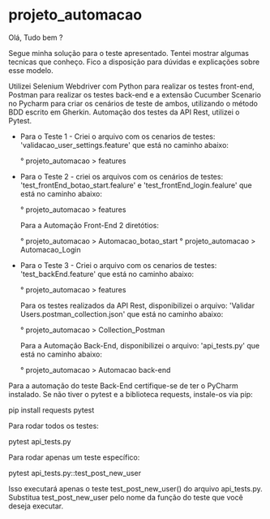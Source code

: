 # projeto_automacao

Olá, Tudo bem ?

Segue minha solução para o teste apresentado. Tentei mostrar algumas tecnicas que conheço. Fico a disposição para dúvidas e explicações sobre esse modelo.

Utilizei Selenium Webdriver com Python para realizar os testes front-end, Postman para realizar os testes back-end e a extensão Cucumber Scenario no Pycharm para criar os cenários de teste de ambos, utilizando o método BDD escrito em Gherkin. Automação dos testes da API Rest, utilizei o Pytest.

* Para o Teste 1 - Criei o arquivo com os cenarios de testes: 'validacao_user_settings.feature' que está no caminho abaixo:

  ° projeto_automacao > features  

* Para o Teste 2 - criei os arquivos com os cenários de testes: 'test_frontEnd_botao_start.fealure' e 'test_frontEnd_login.fealure' que está no caminho abaixo:

     ° projeto_automacao > features  

  Para a Automação Front-End 2 diretótios:

  ° projeto_automacao > Automacao_botao_start
  ° projeto_automacao > Automacao_Login  
  
* Para o Teste 3 - Criei o arquivo com os cenarios de testes: 'test_backEnd.feature' que está no caminho abaixo:

   ° projeto_automacao > features

  Para os testes realizados da API Rest, disponibilizei o arquivo: 'Validar Users.postman_collection.json'  que está no caminho abaixo:

   ° projeto_automacao > Collection_Postman
  
  Para a Automação Back-End, disponibilizei o arquivo:  'api_tests.py' que está no caminho abaixo:

  ° projeto_automacao > Automacao back-end

Para a automação do teste Back-End certifique-se de ter o PyCharm instalado. Se não tiver o pytest e a biblioteca requests, instale-os via pip:

pip install requests pytest

Para rodar todos os testes:

pytest api_tests.py

Para rodar apenas um teste específico:

pytest api_tests.py::test_post_new_user

Isso executará apenas o teste test_post_new_user() do arquivo api_tests.py.
Substitua test_post_new_user pelo nome da função do teste que você deseja executar.

  
